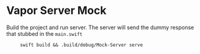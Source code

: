 # Vapor Server Mock

Build the project and run server. The server will send the dummy response that stubbed in the `main.swift` 

         swift build && .build/debug/Mock-Server serve